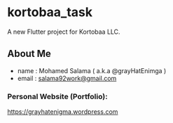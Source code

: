 # kortobaa_task

A new Flutter project for Kortobaa LLC.

## About Me

* name : Mohamed Salama ( a.k.a @grayHatEnimga ) 
* email : salama92work@gmail.com

### Personal Website (Portfolio):
https://grayhatenigma.wordpress.com